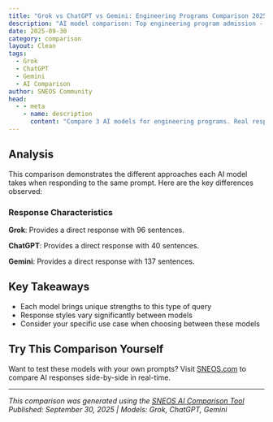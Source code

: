```yaml
---
title: "Grok vs ChatGPT vs Gemini: Engineering Programs Comparison 2025"
description: "AI model comparison: Top engineering program admission - technical excellence showcase..."
date: 2025-09-30
category: comparison
layout: Clean
tags:
  - Grok
  - ChatGPT
  - Gemini
  - AI Comparison
author: SNEOS Community
head:
  - - meta
    - name: description
      content: "Compare 3 AI models for engineering programs. Real responses from Grok, ChatGPT, Gemini with detailed analysis."
---
```


<ChatComparison
  title="Grok vs ChatGPT vs Gemini: Engineering Programs Comparison 2025"
  prompt="Top engineering program admission - technical excellence showcase"
  :responses='{
    "Grok": "If you\u0027re aiming for admission into a top engineering program, showcasing technical excellence is critical to stand out among highly competitive applicants. Admissions committees at elite institutions like MIT, Stanford, Caltech, or ETH Zurich look for evidence of your ability to apply engineering concepts, solve complex problems, and innovate. Below are strategies and examples to effectively demonstrate your technical excellence in your application:\n\n---\n\n### 1. Highlight Academic Achievements in STEM\n- **Excelling in Rigorous Coursework**: Take and excel in Advanced Placement (AP), International Baccalaureate (IB), or equivalent courses in math, physics, computer science, and engineering (if available). Mention specific grades or distinctions (e.g., \u0022Achieved a 5 on AP Calculus BC and AP Physics C: Mechanics\u0022).\n- **College-Level Courses**: If you\u0027ve taken university-level courses (e.g., through dual enrollment or online platforms like Coursera or edX), highlight this to show your pursuit of advanced knowledge.\n- **Relevant Competitions**: Participate in and excel in STEM competitions like the International Mathematical Olympiad (IMO), Google Science Fair, Intel International Science and Engineering Fair (ISEF), or AMC/AIME for math. Winning or placing highly in these competitions is a strong indicator of technical prowess.\n\n*Example*: \u0022Placed in the top 1% nationally in the American Mathematics Competition (AMC 12) and qualified for the AIME, demonstrating strong analytical and problem-solving skills in advanced mathematics.\u0022\n\n---\n\n### 2. Showcase Hands-On Projects and Research\n- **Independent or Team Projects**: Build tangible engineering projects that demonstrate creativity and technical skill. Examples include designing a robot for a FIRST Robotics Competition, coding an innovative app, or creating a sustainable energy prototype.\n  - Document the process (problem identified, solution designed, challenges overcome) in a portfolio or GitHub repository if applicable.\n  - Highlight the impact or scalability of your project (e.g., \u0022Developed a low-cost water filtration system for rural communities, currently in use by 50 households\u0022).\n- **Research Experience**: Seek opportunities to work in a lab or under a mentor (e.g., through university summer programs like MIT\u2019s Research Science Institute (RSI) or Stanford\u2019s SIMR). Publish or present your findings at a conference or science fair if possible.\n\n*Example*: \u0022Conducted research on machine learning algorithms for early detection of crop diseases under Dr. [Name] at [University], resulting in a 15% improvement in prediction accuracy. Presented findings at the [Conference Name].\u0022\n\n---\n\n### 3. Demonstrate Problem-Solving Through Coding and Software Skills\n- **Programming Proficiency**: Showcase expertise in languages like Python, Java, C\u002B\u002B, or others relevant to your engineering discipline. Contribute to open-source projects on GitHub or develop your own software/tools.\n- **Hackathons and Coding Competitions**: Participate in events like Hackerearth, Codeforces, or local hackathons. Winning or creating impactful projects can be a strong talking point.\n- **App or Software Development**: If you\u0027ve built a functional app, website, or tool with real-world applications, include it in your application or portfolio.\n\n*Example*: \u0022Developed a mobile app to optimize public transit routes using Dijkstra\u2019s algorithm, achieving 500\u002B downloads and reducing average commute times for users by 10%.\u0022\n\n---\n\n### 4. Participate in Engineering-Specific Extracurriculars\n- **Clubs and Teams**: Join or lead engineering-related clubs like Robotics Club, STEM Club, or Makerspace. Organize events or projects to show leadership and initiative.\n- **Internships or Work Experience**: Secure internships or co-ops with engineering firms, tech companies, or startups. Describe specific contributions (e.g., \u0022Assisted in designing a prototype for a renewable energy device at [Company], improving efficiency by 8%\u0022).\n- **Volunteering with Technical Impact**: Use your skills to give back, such as teaching coding to underserved communities or designing solutions for local problems.\n\n*Example*: \u0022Led a team of 10 in the FIRST Robotics Competition, designing a robot that placed 2nd regionally. Spearheaded the integration of a custom sensor system to improve navigation accuracy by 20%.\u0022\n\n---\n\n### 5. Craft a Compelling Personal Statement or Essay\n- **Tell a Story of Technical Passion**: Use your essay to explain why you\u0027re drawn to engineering and how you\u0027ve pursued technical excellence. Focus on a specific project, challenge, or moment of discovery that shaped your interest.\n- **Showcase Problem-Solving**: Describe a complex problem you tackled, the technical skills you applied, and the outcome. Avoid generic statements; be specific about tools, methods, or technologies used.\n- **Connect to Future Goals**: Link your past achievements to how the program will help you achieve your long-term vision (e.g., \u0022I aim to leverage [University\u2019s] resources in robotics to develop autonomous systems for disaster response\u0022).\n\n*Example Essay Snippet*: \u0022During a summer internship at a local startup, I debugged a critical flaw in a drone\u2019s navigation code by implementing a Kalman filter algorithm, reducing error rates by 25%. This experience solidified my passion for control systems and inspired me to pursue research in autonomous vehicles at [University].\u0022\n\n---\n\n### 6. Secure Strong Letters of Recommendation\n- **Choose Recommenders Who Know Your Technical Skills**: Ask teachers, mentors, or supervisors who supervised your STEM projects, research, or competitions to write your letters. They should provide concrete examples of your problem-solving, innovation, and technical expertise.\n- **Provide Context**: Give your recommenders a summary of your key projects or achievements to help them write detailed, personalized letters.\n\n*Example Request*: \u0022Could you discuss my role in leading the robotics team project, particularly how I optimized the gear mechanism to improve performance, as well as my dedication to learning CAD software independently?\u0022\n\n---\n\n### 7. Build a Portfolio (If Applicable)\n- **Compile Your Work**: For programs that allow supplementary materials (e.g., MIT\u2019s Maker Portfolio), create a concise portfolio of your projects, including photos, videos, code snippets, or diagrams.\n- **Explain the Impact**: For each project, briefly describe the problem, your technical approach, tools used, and results.\n- **Keep It Professional**: Ensure the portfolio is well-organized and accessible (e.g., hosted on a personal website or GitHub).\n\n*Example Portfolio Entry*: \u0022Project: Solar-Powered IoT Weather Station. Designed and programmed a device using Arduino to monitor local weather data, with real-time updates sent to a cloud server. Reduced energy consumption by 30% through optimized sensor scheduling.\u0022\n\n---\n\n### 8. Tailor Your Application to the Program\n- **Research the Program\u2019s Focus**: Align your showcased skills with the strengths of the program (e.g., MIT\u2019s emphasis on hands-on innovation or Stanford\u2019s focus on interdisciplinary tech).\n- **Mention Specific Resources**: Reference labs, professors, or courses at the university that align with your technical interests (e.g., \u0022I\u2019m eager to contribute to [Specific Lab] at [University], applying my experience in embedded systems to advance wearable technology research\u0022).\n\n---\n\n### 9. Quantify Your Impact\n- Whenever possible, use numbers to demonstrate the scale or success of your work. This makes your achievements concrete and impressive.\n  - *Example*: \u0022Optimized a machine learning model to predict energy usage, reducing forecasting errors by 18% across 10,000 data points.\u0022\n  - *Example*: \u0022Built a 3D-printed prosthetic hand for a local nonprofit, serving 5 amputees with a design that cut production costs by 40%.\u0022\n\n---\n\n### 10. Stay Authentic\n- Don\u2019t overstate your achievements or take credit for group work. Admissions officers value honesty and can often spot exaggerated claims.\n- Focus on projects or skills that genuinely excite you. Your passion will shine through in essays and interviews.\n\n---\n\n### Final Tips for Top Programs\n- **Start Early**: Many top programs have deadlines for supplementary materials like portfolios or research abstracts. Plan your projects and competitions well in advance.\n- **Seek Mentorship**: Connect with teachers, professors, or industry professionals who can guide your technical growth and provide valuable feedback.\n- **Prepare for Interviews**: If the program offers interviews (e.g., MIT), be ready to discuss your technical projects in detail. Practice explaining complex concepts in simple terms.\n\nBy strategically showcasing your technical excellence through academics, projects, and extracurriculars, you can make a compelling case for admission into a top engineering program. If you have specific projects or achievements you\u0027d like help highlighting, feel free to share them, and I can help refine your approach!",
    "ChatGPT": "Certainly! If you\u0027re preparing to showcase your technical excellence for admission into a top engineering program, here\u2019s a comprehensive guide to help you present your strengths effectively:\n\n---\n\n### Top Engineering Program Admission: Technical Excellence Showcase\n\n#### 1. Academic Credentials\n- **Strong Foundation:** Highlight your high GPA, especially in math, physics, computer science, and other relevant STEM courses.\n- **Challenging Coursework:** Include Advanced Placement (AP), International Baccalaureate (IB), honors classes, or college-level courses related to engineering topics.\n- **Standardized Test Scores:** Present your SAT/ACT or other relevant test scores, focusing on math and science sections.\n\n#### 2. Technical Projects\n- **Personal Projects:** Detail any engineering-related projects you have initiated or completed. Include design, prototyping, coding, or experimentation.\n- **Competitions and Hackathons:** Mention participation and awards in science fairs, robotics competitions (e.g., FIRST Robotics), coding hackathons, or math contests.\n- **Research Experience:** If applicable, describe any research internships or collaborations with professors, including published papers or presentations.\n\n#### 3. Technical Skills and Tools\n- **Programming Languages:** List languages you\u2019re proficient in (Python, C\u002B\u002B, Java, MATLAB, etc.).\n- **Software and Tools:** CAD software (SolidWorks, AutoCAD), simulation tools (ANSYS, MATLAB Simulink), hardware platforms (Arduino, Raspberry Pi).\n- **Certifications:** Include relevant certifications like Cisco Networking, AWS, or specialized engineering software certificates.\n\n#### 4. Extracurricular Activities\n- **STEM Clubs:** Participation in robotics clubs, coding clubs, math leagues, or engineering societies.\n- **Volunteering:** STEM outreach or tutoring activities showcasing leadership and commitment.\n- **Leadership Roles:** Positions held that demonstrate management, teamwork, or initiative-taking in technical contexts.\n\n#### 5. Letters of Recommendation\n- **Strong Endorsements:** Obtain letters from teachers or mentors who can vouch for your technical aptitude, problem-solving skills, and passion for engineering.\n- **Specific Examples:** Recommenders should provide concrete examples of your abilities and achievements.\n\n#### 6. Personal Statement / Essays\n- **Passion for Engineering:** Share your story, why engineering excites you, and long-term goals.\n- **Problem-Solving Mindset:** Highlight instances where you overcame technical challenges.\n- **Impact:** Discuss how you hope to use your engineering skills to make a difference.\n\n#### 7. Interviews and Portfolios\n- **Prepare to Discuss Projects:** Be ready to talk in-depth about your technical work.\n- **Show a Portfolio:** Include documented projects, code repositories (GitHub), videos, or presentations.\n- **Demonstrate Communication:** Clear explanation of complex technical concepts shows mastery.\n\n---\n\n### Sample Showcase Summary\n\n\u003E I have maintained a 4.0 GPA with advanced coursework in calculus, physics, and computer science. Over the past year, I designed and built an autonomous drone using Arduino and ROS, which won first place in the regional robotics competition. I am proficient in Python, C\u002B\u002B, and MATLAB, and regularly contribute to open-source engineering projects on GitHub. Additionally, I interned with a local engineering firm, assisting in renewable energy system modeling and simulation. My passion for sustainable engineering motivates my goal to innovate in clean energy technologies.\n\n---\n\nIf you would like, I can help you draft specific documents or prepare answers for interviews! Just let me know.",
    "Gemini": "Okay, let\u0027s break down how to showcase technical excellence for top engineering program admissions. This is a multi-faceted effort, and the key is to demonstrate genuine passion, deep understanding, and tangible achievements.  Here\u0027s a comprehensive guide:\n\n**I. Understanding What Top Programs Look For**\n\n*   **Beyond Grades:**  They want more than just perfect grades and test scores. They seek students who are:\n    *   **Problem Solvers:**  Can identify problems, analyze them, and develop creative solutions.\n    *   **Innovators:**  Think outside the box, explore new ideas, and push boundaries.\n    *   **Self-Motivated Learners:**  Go beyond the curriculum, explore topics independently, and actively seek knowledge.\n    *   **Collaborative:**  Work effectively in teams, communicate ideas clearly, and contribute to group projects.\n    *   **Passionate:**  Demonstrate a genuine love for engineering and a desire to make a difference.\n    *   **Resilient:**  Able to learn from failures and persevere through challenges.\n\n*   **Specific Skills:**  Depending on your target major (e.g., Mechanical, Electrical, Computer), specific skills might be prioritized. Research the programs and faculty to understand their focus areas. For example:\n    *   **Computer Science:** Proficiency in programming languages (Python, Java, C\u002B\u002B), data structures and algorithms, software development principles.\n    *   **Electrical Engineering:**  Understanding of circuit analysis, signal processing, control systems, embedded systems.\n    *   **Mechanical Engineering:**  Knowledge of mechanics, thermodynamics, fluid dynamics, CAD/CAM software.\n    *   **Biomedical Engineering:**  Background in biology, chemistry, and engineering principles; experience with medical devices or research.\n\n**II. Areas to Showcase Technical Excellence**\n\nHere are areas where you can demonstrate your technical prowess. The more of these you cover, the stronger your application will be:\n\n*   **A. Academic Performance (Highlight Strengths):**\n    *   **Transcripts:**  Excellent grades in relevant STEM courses are foundational.  If you had a dip in a particular subject, explain the context briefly in your application (e.g., illness, challenging personal circumstances).  Focus on highlighting strong grades in core engineering subjects.\n    *   **Standardized Tests (SAT/ACT/AP):** High scores on the math and science sections of the SAT/ACT, and strong scores on AP Physics, Calculus, Chemistry, and Computer Science exams, will reinforce your academic abilities.\n    *   **Relevant Coursework:** Emphasize advanced or specialized courses you\u0027ve taken, such as:\n        *   Differential Equations\n        *   Linear Algebra\n        *   Discrete Mathematics\n        *   Data Structures and Algorithms\n        *   Robotics\n        *   Digital Logic Design\n        *   Thermodynamics\n        *   Materials Science\n        *   Control Systems\n*   **B. Extracurricular Activities \u0026 Projects (The Core of Your Showcase):**\n\n    *   **Independent Projects:**  These are *critical*.  They demonstrate self-direction, problem-solving, and passion. Examples:\n        *   **Software Development:**  A mobile app, a website, a game, a software tool for a specific purpose (e.g., data analysis, automation).  *Crucially, have it hosted on GitHub with well-documented code.*\n        *   **Hardware Projects:**  A robot, a drone, an automated system (e.g., a smart garden), a 3D printer, an electronic device.  *Document the design process, challenges overcome, and results.*  Include pictures and videos.\n        *   **Data Science Projects:**  Analyzing a dataset, building a predictive model, creating visualizations.  *Use tools like Python, R, and libraries like Pandas, NumPy, Scikit-learn.*  *Share your code and findings on GitHub or a personal website.*\n        *   **Engineering Design Projects:** Designing a bridge, a building, a transportation system, using CAD software. *Include detailed drawings, simulations, and analyses.*\n        *   **Sustainability Projects:**  Developing a renewable energy system, designing a water purification system, building a sustainable housing model.\n    *   **Competitions:**\n        *   **Robotics Competitions:** FIRST Robotics, VEX Robotics, Botball.\n        *   **Science Fairs:**  ISEF (International Science and Engineering Fair), regional science fairs.\n        *   **Math Competitions:**  AMC, AIME, USAMO.\n        *   **Programming Competitions:**  USACO, Google Code Jam, ICPC.\n        *   **Engineering Design Challenges:**  ASME Student Design Competition, IEEE competitions.\n        *   *Winning is great, but *participation* and *lessons learned* are also valuable.  Highlight your role on the team and the specific contributions you made.*\n    *   **Clubs and Organizations:**\n        *   **STEM Clubs:**  Robotics club, programming club, science club, math club, engineering club.  *Actively participate and take on leadership roles.*\n        *   **Professional Organizations (Student Chapters):**  IEEE, ASME, ACM, SWE (Society of Women Engineers).  *Attend meetings, workshops, and conferences.*\n        *   **Hackathons:** Participate in hackathons to develop new skills and work on innovative projects in a team setting.\n    *   **Research Experience:**\n        *   **University Labs:**  Contact professors at local universities and inquire about research opportunities.  *Even a small role can provide valuable experience.*\n        *   **Research Institutes:**  Look for internships at research institutions.\n        *   **Independent Research:**  If you can\u0027t find a formal research opportunity, consider conducting your own research project under the guidance of a mentor.  *This shows initiative and self-direction.*\n        *   *If you\u0027ve been involved in research, aim to co-author a publication or present your findings at a conference.*\n    *   **Internships:**\n        *   **Engineering Companies:**  Seek internships at companies in your field of interest.  *Even if the internship is not directly related to your chosen major, focus on the transferable skills you gained (e.g., problem-solving, teamwork, communication).*\n        *   **Government Agencies:**  Look for internships at government agencies like NASA, the Department of Energy, or the Environmental Protection Agency.\n        *   **Startups:**  Interning at a startup can provide a fast-paced and challenging environment where you can learn a lot quickly.\n        *   *Highlight your contributions and the impact you made during the internship.*  *Quantify your achievements whenever possible.*\n*   **C. Leadership and Soft Skills:**\n\n    *   **Team Projects:** Emphasize your role in collaborative projects, highlighting your communication, problem-solving, and leadership skills.\n    *   **Mentoring:**  Tutoring younger students or mentoring peers in STEM subjects.\n    *   **Volunteer Work:**  Using your technical skills to benefit the community (e.g., building a website for a non-profit, repairing computers for a school).\n    *   **Communication Skills:**  Participate in debate, public speaking, or writing competitions to develop your communication skills.\n\n**III. Showcasing Your Achievements in Your Application**\n\n*   **A.  Essays:**\n    *   **Tell Your Story:**  Don\u0027t just list your accomplishments.  Weave them into a compelling narrative that shows your passion, motivations, and growth.\n    *   **\u0022Show, Don\u0027t Tell\u0022:** Instead of saying \u0022I am a problem solver,\u0022 describe a specific problem you solved and the steps you took.\n    *   **Connect Your Experiences to Your Goals:** Explain how your experiences have prepared you for studying engineering and how you plan to use your education to make a difference.\n    *   **Address the Prompt Directly:** Carefully read and answer the essay prompt in a clear and concise manner.\n    *   **Proofread Carefully:** Ensure your essay is free of grammatical errors and typos.  Have multiple people review it.\n*   **B.  Activities Section:**\n    *   **Be Specific and Quantifiable:**  Instead of saying \u0022I participated in the robotics club,\u0022 say \u0022I led the software team in the robotics club, developing the autonomous navigation system using Python, resulting in a 20% improvement in our robot\u0027s performance.\u0022\n    *   **Use Action Verbs:**  Use strong action verbs to describe your responsibilities and accomplishments (e.g., designed, developed, implemented, managed, led, analyzed, researched).\n    *   **Highlight Impact:** Focus on the results of your efforts and the impact you made.\n    *   **Prioritize Your Most Significant Activities:**  Rank your activities in order of importance and impact.\n*   **C.  Letters of Recommendation:**\n    *   **Choose Recommenders Wisely:**  Select teachers, mentors, or supervisors who know you well and can speak to your technical abilities and potential.\n    *   **Provide Recommenders with Information:**  Give your recommenders a copy of your transcript, resume, and a list of your accomplishments.  Remind them of specific projects or activities where you excelled.\n    *   **Ask for Specific Examples:**  Encourage your recommenders to provide specific examples of your technical skills, problem-solving abilities, and passion for engineering.\n*   **D.  Portfolio (Optional but Highly Recommended):**\n\n    *   **Create a Website or Online Portfolio:** This is the best way to showcase your projects, code, designs, and research.\n    *   **Include High-Quality Images and Videos:**  Showcase your projects with clear photos and videos.\n    *   **Provide Detailed Descriptions:**  Explain the purpose of each project, the technologies you used, the challenges you faced, and the results you achieved.\n    *   **Link to Your Code Repositories (GitHub, GitLab, etc.):**  Make your code publicly available and well-documented.\n    *   **Highlight Your Skills and Accomplishments:**  Create a resume-like section that summarizes your technical skills and accomplishments.\n    *   **Make it Easy to Navigate:**  Ensure your portfolio is well-organized and easy to navigate.\n\n**IV.  Key Strategies**\n\n*   **Start Early:**  Don\u0027t wait until your senior year to start building your technical portfolio.  Start exploring your interests and developing your skills as early as possible.\n*   **Be Authentic:**  Don\u0027t try to be someone you\u0027re not.  Focus on showcasing your genuine interests and passions.\n*   **Seek Mentorship:**  Find mentors who can guide you and provide feedback on your projects.\n*   **Be Persistent:**  Don\u0027t give up if you face challenges or setbacks.  Learn from your mistakes and keep pushing yourself to improve.\n*   **Tailor Your Application:**  Research each program you\u0027re applying to and tailor your application to their specific interests and requirements.\n*   **Proofread Everything:**  Carefully proofread your application materials for grammatical errors and typos.\n\n**V. Examples of Strong Application Material**\n\n*   **Project:** Building a self-driving robot using Raspberry Pi, Python, and computer vision.\n    *   **Showcase:** A GitHub repository with well-commented code, a video demonstration of the robot navigating a course, and a detailed write-up explaining the design process and challenges overcome.\n    *   **Application:**  In your essay, describe the problem you were trying to solve (e.g., automating navigation for disabled individuals), the technical challenges you faced (e.g., dealing with noisy sensor data), and the lessons you learned (e.g., the importance of robust error handling).\n*   **Research:** Working in a university lab on developing new materials for solar cells.\n    *   **Showcase:** A co-authored publication in a scientific journal, a poster presentation at a conference, and a letter of recommendation from your research advisor.\n    *   **Application:**  In your activities section, describe your specific contributions to the research project and the impact of your work. In your essay, discuss how your research experience has sparked your interest in sustainable energy and how you plan to pursue further research in this area.\n*   **Leadership:** Leading the programming team in your school\u0027s robotics club.\n    *   **Showcase:** A description of the team\u0027s accomplishments in robotics competitions, a letter of recommendation from the club advisor, and a portfolio of the code you developed for the robot.\n    *   **Application:**  In your activities section, describe your leadership responsibilities and the impact you had on the team\u0027s performance. In your essay, discuss how your experience leading the programming team has taught you the importance of collaboration and communication.\n\nBy focusing on these areas and presenting your achievements in a clear, compelling, and authentic way, you\u0027ll significantly increase your chances of admission to a top engineering program. Good luck!\n"
  }'
  published-date="13:32"
/>

## Analysis

This comparison demonstrates the different approaches each AI model takes when responding to the same prompt. Here are the key differences observed:

### Response Characteristics

**Grok**: Provides a direct response with 96 sentences. 

**ChatGPT**: Provides a direct response with 40 sentences. 

**Gemini**: Provides a direct response with 137 sentences. 

## Key Takeaways

- Each model brings unique strengths to this type of query
- Response styles vary significantly between models
- Consider your specific use case when choosing between these models

## Try This Comparison Yourself

Want to test these models with your own prompts? Visit [SNEOS.com](https://sneos.com) to compare AI responses side-by-side in real-time.

---

*This comparison was generated using the [SNEOS AI Comparison Tool](https://sneos.com)*
*Published: September 30, 2025 | Models: Grok, ChatGPT, Gemini*
